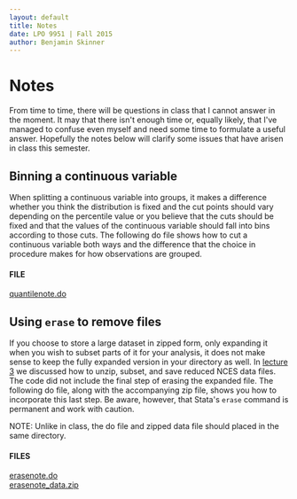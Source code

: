 ```yaml
---
layout: default
title: Notes
date: LPO 9951 | Fall 2015
author: Benjamin Skinner
---
```


# Notes

From time to time, there will be questions in class that I cannot
answer in the moment. It may that there isn't enough time or, equally
likely, that I've managed to confuse even myself and
need some time to formulate a useful answer. Hopefully the notes
below will clarify some issues that have arisen in class this
semester.

## Binning a continuous variable

When splitting a continuous variable into groups, it makes a
difference whether you think the distribution is fixed and the cut
points should vary depending on the percentile value or you believe
that the cuts should be fixed and that the values of the continuous
variable should fall into bins according to those cuts. The following
do file shows how to cut a continuous variable both ways and the
difference that the choice in procedure makes for how observations are
grouped.

#### FILE

[quantilenote.do](https://raw.githubusercontent.com/btskinner/lpo9951/master/notes/quantilenote.do)

## Using `erase` to remove files

If you choose to store a large dataset in zipped form, only expanding
it when you wish to subset parts of it for your analysis, it does not
make sense to keep the fully expanded version in your directory as
well. In [lecture 3](http://btskinner.me/lpo9951/schedule/) we
discussed how to unzip, subset, and save reduced NCES data files. The
code did not include the final step of erasing the expanded file. The
following do file, along with the accompanying zip file, shows you how
to incorporate this last step. Be aware, however, that Stata's `erase`
command is permanent and work with caution.

NOTE: Unlike in class, the do file and zipped data file should placed
in the same directory.  

#### FILES

[erasenote.do](https://raw.githubusercontent.com/btskinner/lpo9951/master/notes/quantilenote.do)  
[erasenote_data.zip](https://raw.githubusercontent.com/btskinner/lpo9951/master/notes/quantilenote.do)


